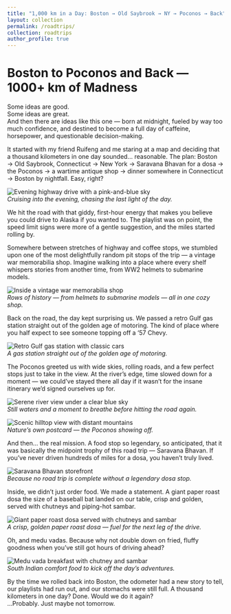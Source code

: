 ```yaml
---
title: "1,000 km in a Day: Boston → Old Saybrook → NY → Poconos → Back"
layout: collection
permalink: /roadtrips/
collection: roadtrips
author_profile: true
---
```


# Boston to Poconos and Back — 1000+ km of Madness

Some ideas are good.  
Some ideas are great.  
And then there are ideas like this one — born at midnight, fueled by way too much confidence, and destined to become a full day of caffeine, horsepower, and questionable decision-making.

It started with my friend Ruifeng and me staring at a map and deciding that a thousand kilometers in one day sounded… reasonable. The plan: Boston → Old Saybrook, Connecticut → New York → Saravana Bhavan for a dosa → the Poconos → a wartime antique shop → dinner somewhere in Connecticut → Boston by nightfall. Easy, right?

![Evening highway drive with a pink-and-blue sky](/assets/images/Roadtrip-2025/evening-highway-drive.jpg)  
*Cruising into the evening, chasing the last light of the day.*

We hit the road with that giddy, first-hour energy that makes you believe you could drive to Alaska if you wanted to. The playlist was on point, the speed limit signs were more of a gentle suggestion, and the miles started rolling by.

Somewhere between stretches of highway and coffee stops, we stumbled upon one of the most delightfully random pit stops of the trip — a vintage war memorabilia shop. Imagine walking into a place where every shelf whispers stories from another time, from WW2 helmets to submarine models.

![Inside a vintage war memorabilia shop](/assets/images/Roadtrip-2025/vintage-war-memorabilia-shop.jpg)  
*Rows of history — from helmets to submarine models — all in one cozy shop.*

Back on the road, the day kept surprising us. We passed a retro Gulf gas station straight out of the golden age of motoring. The kind of place where you half expect to see someone topping off a ‘57 Chevy.

![Retro Gulf gas station with classic cars](/assets/images/Roadtrip-2025/retro-gulf-gas-station.jpg)  
*A gas station straight out of the golden age of motoring.*

The Poconos greeted us with wide skies, rolling roads, and a few perfect stops just to take in the view. At the river’s edge, time slowed down for a moment — we could’ve stayed there all day if it wasn’t for the insane itinerary we’d signed ourselves up for.

![Serene river view under a clear blue sky](/assets/images/Roadtrip-2025/serene-river-view.jpg)  
*Still waters and a moment to breathe before hitting the road again.*

![Scenic hilltop view with distant mountains](/assets/images/Roadtrip-2025/scenic-hilltop-view.jpg)  
*Nature’s own postcard — the Poconos showing off.*

And then… the real mission. A food stop so legendary, so anticipated, that it was basically the midpoint trophy of this road trip — Saravana Bhavan. If you’ve never driven hundreds of miles for a dosa, you haven’t truly lived.

![Saravana Bhavan storefront](/assets/images/Roadtrip-2025/saravana-bhavan-storefront.jpg)  
*Because no road trip is complete without a legendary dosa stop.*

Inside, we didn’t just order food. We made a statement. A giant paper roast dosa the size of a baseball bat landed on our table, crisp and golden, served with chutneys and piping-hot sambar.

![Giant paper roast dosa served with chutneys and sambar](/assets/images/Roadtrip-2025/giant-paper-roast-dosa.jpg)  
*A crisp, golden paper roast dosa — fuel for the next leg of the drive.*

Oh, and medu vadas. Because why not double down on fried, fluffy goodness when you’ve still got hours of driving ahead?

![Medu vada breakfast with chutney and sambar](/assets/images/Roadtrip-2025/medu-vada-breakfast.jpg)  
*South Indian comfort food to kick off the day’s adventures.*

By the time we rolled back into Boston, the odometer had a new story to tell, our playlists had run out, and our stomachs were still full. A thousand kilometers in one day? Done. Would we do it again?  
…Probably. Just maybe not tomorrow.
